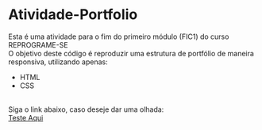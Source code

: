 # Atividade-Portfolio

Esta é uma atividade para o fim do primeiro módulo (FIC1) do curso REPROGRAME-SE <br>
O objetivo deste código é reproduzir uma estrutura de portfólio de maneira responsiva, utilizando apenas:
  - HTML
  - CSS
<br>
Siga o link abaixo, caso deseje dar uma olhada: <br>
<a href="https://kingkarpa.github.io/Atividade_Portfolio.html/">Teste Aqui</a>
